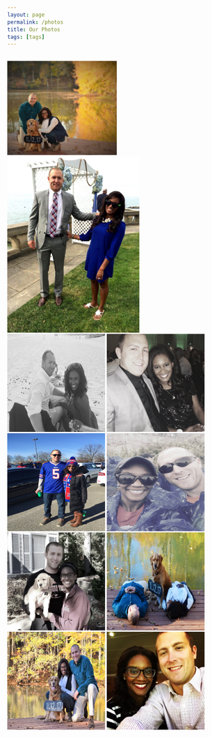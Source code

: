 ```yaml
---
layout: page
permalink: /photos
title: Our Photos
tags: [tags]
---
```


<br>
<div class="text-center">
<section id="photos">
  <a href="images/STD_left.jpg"><img src="images/STD_left.jpg" style="width:50%"></a>
  <a href="images/dylie.jpg"><img src="images/dylie.jpg" style=" height: 405px;"></a>
  <a href="images/default_bg.jpg"><img src="images/default_bg.jpg" style="width:225px; height: 225px;"></a>
  <a href="images/fancy-night.jpg"><img src="images/fancy-night.jpg" style="width:225px; height: 225px;"></a>
  <a href="images/bills_game.jpg"><img src="images/bills_game.jpg" style="width:225px; height: 225px;"></a>
  <a href="images/buffalo_trip.jpg"><img src="images/buffalo_trip.jpg" style="width:225px; height: 225px;"></a>
  <a href="images/family_pic.jpg"><img src="images/family_pic.jpg" style="width:225px; height: 225px;"></a>
  <a href="images/randi_funny_STD.jpg"><img src="images/randi_funny_STD.jpg" style="width:225px; height: 225px;"></a>
  <a href="images/std_right.jpg"><img src="images/std_right.jpg" style="width:225px; height: 225px;"></a>
  <a href="images/us.jpg"><img src="images/us.jpg" style="width:225px; height: 225px;"></a>
</section>
</div>
